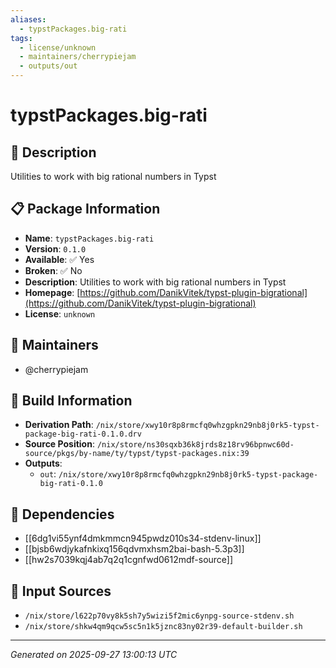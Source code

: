 ```yaml
---
aliases:
  - typstPackages.big-rati
tags:
  - license/unknown
  - maintainers/cherrypiejam
  - outputs/out
---
```


# typstPackages.big-rati

## 📝 Description

Utilities to work with big rational numbers in Typst

## 📋 Package Information

- **Name**: `typstPackages.big-rati`
- **Version**: `0.1.0`
- **Available**: ✅ Yes
- **Broken**: ✅ No
- **Description**: Utilities to work with big rational numbers in Typst
- **Homepage**: [https://github.com/DanikVitek/typst-plugin-bigrational](https://github.com/DanikVitek/typst-plugin-bigrational)
- **License**: `unknown`
## 👥 Maintainers

- @cherrypiejam


## 🔧 Build Information

- **Derivation Path**: `/nix/store/xwy10r8p8rmcfq0whzgpkn29nb8j0rk5-typst-package-big-rati-0.1.0.drv`
- **Source Position**: `/nix/store/ns30sqxb36k8jrds8z18rv96bpnwc60d-source/pkgs/by-name/ty/typst/typst-packages.nix:39`
- **Outputs**:
  - `out`:  `/nix/store/xwy10r8p8rmcfq0whzgpkn29nb8j0rk5-typst-package-big-rati-0.1.0`

## 🔗 Dependencies

- [[6dg1vi55ynf4dmkmmcn945pwdz010s34-stdenv-linux]]
- [[bjsb6wdjykafnkixq156qdvmxhsm2bai-bash-5.3p3]]
- [[hw2s7039kqj4ab7q2q1cgnfwd0612mdf-source]]

## 📁 Input Sources

- `/nix/store/l622p70vy8k5sh7y5wizi5f2mic6ynpg-source-stdenv.sh`
- `/nix/store/shkw4qm9qcw5sc5n1k5jznc83ny02r39-default-builder.sh`

---
*Generated on 2025-09-27 13:00:13 UTC*
